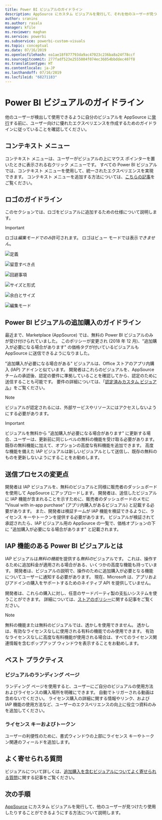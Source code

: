 ```yaml
---
title: Power BI ビジュアルのガイドライン
description: AppSource にカスタム ビジュアルを発行して、それを他のユーザーが見つけたり、購入して使用できるようにする方法について説明します。
author: sranins
ms.author: rasala
manager: kfile
ms.reviewer: maghan
ms.service: powerbi
ms.subservice: powerbi-custom-visuals
ms.topic: conceptual
ms.date: 07/16/2019
ms.openlocfilehash: ea1ae18f877793da9ac47023c236ba8a24f78ccf
ms.sourcegitcommit: 277fadf523e2555004f074ec36054bbddec407f8
ms.translationtype: HT
ms.contentlocale: ja-JP
ms.lasthandoff: 07/16/2019
ms.locfileid: "68271183"
---
```

# <a name="guidelines-for-power-bi-visuals"></a>Power BI ビジュアルのガイドライン
他のユーザーが検出して使用できるように自分のビジュアルを AppSource に[発行](https://docs.microsoft.com/power-bi/developer/office-store)する前に、ユーザー向けに優れたエクスペリエンスを作成するためのガイドラインに従っていることを確認してください。 

## <a name="context-menu"></a>コンテキスト メニュー
コンテキスト メニューは、ユーザーがビジュアルの上にマウス ポインターを置いたときに表示される右クリック メニューです。
すべての Power BI ビジュアルでは、コンテキスト メニューを使用して、統一されたエクスペリエンスを実現できます。 コンテキスト メニューを追加する方法については、[こちらの記事](https://github.com/Microsoft/PowerBI-visuals/blob/gh-pages/tutorials/building-bar-chart/adding-context-menu-to-the-bar.md)をご覧ください。


## <a name="logo-guidelines"></a>ロゴのガイドライン

このセクションでは、ロゴをビジュアルに追加するための仕様について説明します。

> [!IMPORTANT]
> ロゴは*編集モードでのみ*許可されます。 ロゴはビュー モードでは表示*できません*。

![定義](media/guidelines-powerbi-visuals/definitions.png)

![留意すべき点](media/guidelines-powerbi-visuals/things-to-keep-in-mind.png)

![回避事項](media/guidelines-powerbi-visuals/things-to-avoid.png)

![サイズと形式](media/guidelines-powerbi-visuals/size-and-format.png)

![余白とサイズ](media/guidelines-powerbi-visuals/margins-and-sizes.png)

![編集モード](media/guidelines-powerbi-visuals/logos-in-edit-mode.png)


## <a name="guidelines-for-power-bi-visuals-with-additional-purchases"></a>Power BI ビジュアルの追加購入のガイドライン

最近まで、Marketplace (AppSource) では、無料の Power BI ビジュアルのみが受け付けられていました。 このポリシーが変更され (2018 年 12 月)、"追加購入が必要になる場合があります" の価格タグが付いているビジュアルも AppSource に送信できるようになりました。 

"追加購入が必要になる場合がある" ビジュアルは、Office ストアのアプリ内購入 (IAP) アドインと似ています。 開発者はこれらのビジュアルを、AppSource チームの承認後、認定の要件に準拠していることを確認してから、認定のために送信することも可能です。 要件の詳細については、「[認定済みカスタム ビジュアル](../power-bi-custom-visuals-certified.md)」をご覧ください。

> [!NOTE]
> ビジュアルが認定されるには、外部サービスやリソースにはアクセスしないようにする必要があります。

>[!IMPORTANT]  
> ビジュアルを無料から "追加購入が必要になる場合があります" に更新する場合、ユーザーは、更新前に同じレベルの無料の機能を受け取る必要があります。 既存の無料機能に加えて、オプションの高度な有料機能を追加できます。 高度な機能を備えた IAP ビジュアルは新しいビジュアルとして送信し、既存の無料のものを更新しないようにすることをお勧めします。

## <a name="what-changed-in-the-submission-process"></a>送信プロセスの変更点

開発者は IAP ビジュアルを、無料のビジュアルと同様に販売者のダッシュボードを使用して AppSource にアップロードします。 開発者は、送信したビジュアルに IAP 機能が含まれることを示すために、販売者のダッシュボードのメモに "Visual with in-app purchase" (アプリ内購入があるビジュアル) と記載する必要があります。 また、開発者は検証チームが IAP 機能を検証できるように、ライセンス キーやトークンを提供する必要があります。 ビジュアルが検証されて承認されたら、IAP ビジュアル用の AppSource の一覧で、価格オプションの下に "追加購入が必要になる場合があります" と記載されます。

## <a name="what-is-a-power-bi-visual-with-iap-features"></a>IAP 機能のある Power BI ビジュアルとは

IAP ビジュアルは*無料の機能*を提供する*無料の*ビジュアルです。 これは、操作するために追加料金が適用される場合がある、いくつかの高度な機能も持っています。 開発者は、ビジュアルの説明で、操作のために追加購入が必要となる機能についてユーザーに通知する必要があります。 現在、Microsoft は、アプリおよびアドインの購入をサポートするためのネイティブ API を提供していません。

開発者は、これらの購入に対し、任意のサードパーティ製の支払いシステムを使うことができます。 詳細については、[ストアのポリシー](https://docs.microsoft.com/office/dev/store/validation-policies#2-apps-or-add-ins-can-display-certain-ads)に関する記事をご覧ください。

> [!NOTE]
> 無料の機能または無料のビジュアルでは、透かしを使用できません。 透かしは、有効なライセンスなしに使用される有料の機能でのみ使用できます。 有効なライセンスなしに高度な有料機能が使用される場合は、すべてのライセンス関連情報を含むポップアップ ウィンドウを表示することをお勧めします。  


## <a name="best-practices"></a>ベスト プラクティス

### <a name="visual-landing-page"></a>ビジュアルのランディング ページ

ランディング ページを使用すると、ユーザーにご自分のビジュアルの使用方法およびライセンスの購入場所を明確にできます。 自動でトリガーされる動画は含めないでください。 ライセンス購入の詳細に関する情報やリンク、および IAP 機能の使用方法など、ユーザーのエクスペリエンスの向上に役立つ資料のみを追加してください。

### <a name="license-key-and-token"></a>ライセンス キーおよびトークン

ユーザーの利便性のために、書式ウィンドウの上部にライセンス キーやトークン関連のフィールドを追加します。

## <a name="faq"></a>よく寄せられる質問

ビジュアルについて詳しくは、[追加購入を含むビジュアルについてよく寄せられる質問](https://docs.microsoft.com/power-bi/power-bi-custom-visuals-faq#visuals-with-additional-purchases)に関する記事をご覧ください。

## <a name="next-steps"></a>次の手順

[AppSource](office-store.md) にカスタム ビジュアルを発行して、他のユーザーが見つけたり使用したりすることができるようにする方法について説明します。
